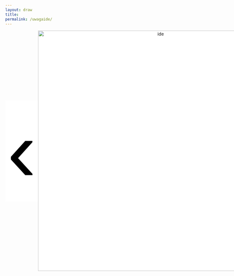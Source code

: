 ```yaml
---
layout: draw
title:
permalink: /uwagaide/
---
```


<div style="text-align:center; display: flex;">
  <div style="flex: 0 0 10%;" class="vertical-center"><button onclick="prevImage();" style="border: 0px; background-color:white;"> <span class="arrowhtml">&#8249;</span> </button> </div>
  <div style="flex: 0 0 80%;"><img class="vertical-center" id="image" src="{{ site.baseurl }}/images/lara/lara_zasada_1.mp4" alt="ide" style="width: 80vw"></div>
  <div style="flex: 0 0 10%;" class="vertical-center"><button onclick="nextImage();" style="border: 0px; background-color:white;"> <span class="arrowhtml">&#8250;</span> </button></div>
</div>


<script>

var index      = 0;
var index_no   = 9;
var image_list = ["{{ site.baseurl }}/images/lara/lara_zasada_1.mp4",
                  "{{ site.baseurl }}/images/lara/lara_zasada_2.mp4",
                  "{{ site.baseurl }}/images/lara/lara_zasada_3.mp4",
                  "{{ site.baseurl }}/images/lara/lara_zasada_4.mp4",
                  "{{ site.baseurl }}/images/lara/lara_zasada_5.mp4",
                  "{{ site.baseurl }}/images/lara/lara_zasada_6.mp4",
                  "{{ site.baseurl }}/images/lara/lara_zasada_7.mp4",
                  "{{ site.baseurl }}/images/lara/lara_zasada_8.mp4",
                  "{{ site.baseurl }}/images/lara/lara_zasada_9.mp4"
                  ]

function prevImage()
{
  var img = document.getElementById("image");
  if (index != 0) {
    index = (index - 1) % index_no;
  }
  else {
    index = index_no - 1;
  }
  img.src = image_list[index];
  return false;
}

function nextImage()
{
  var img = document.getElementById("image");
  index = (index + 1) % index_no;
  img.src = image_list[index];
  return false;
}

</script>


<style>

.arrowhtml {
  color: black;
  font-size: 7vh;
}

.vertical-center {
  margin: auto;
  display: flex;
  align-items: center;
  justify-content: center;
  border-width: 0px;
  background-color: white;
}

.arrowhtml:hover {
    color: red;
    font-size: 7vh;
  }

</style>
